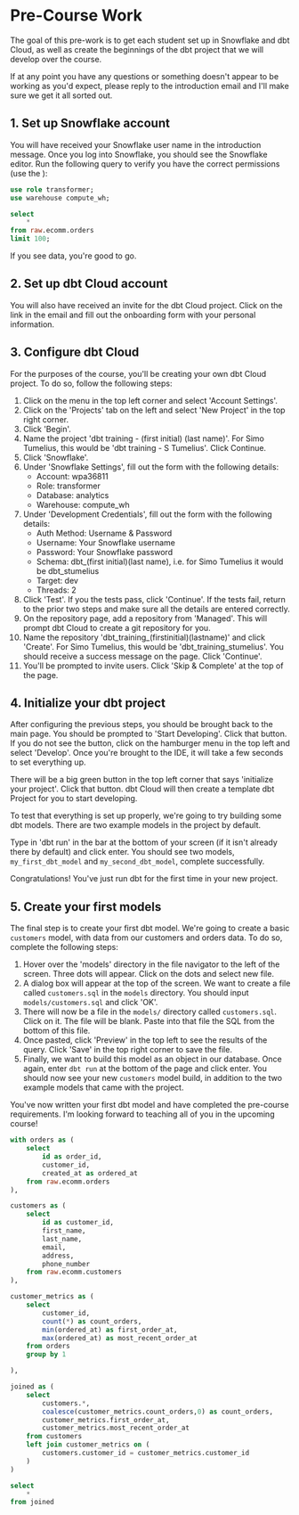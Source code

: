 # Pre-Course Work

The goal of this pre-work is to get each student set up in Snowflake and dbt Cloud, as well as create the beginnings of the dbt project that we will develop over the course.

If at any point you have any questions or something doesn't appear to be working as you'd expect, please reply to the introduction email and I'll make sure we get it all sorted out.

## 1. Set up Snowflake account

You will have received your Snowflake user name in the introduction message. Once you log into Snowflake, you should see the Snowflake editor. Run the following query to verify you have the correct permissions (use the ):

```sql
use role transformer;
use warehouse compute_wh;

select
    *
from raw.ecomm.orders
limit 100;
```

If you see data, you're good to go.

## 2. Set up dbt Cloud account

You will also have received an invite for the dbt Cloud project. Click on the link in the email and fill out the onboarding form with your personal information.

## 3. Configure dbt Cloud

For the purposes of the course, you'll be creating your own dbt Cloud project. To do so, follow the following steps:

1. Click on the menu in the top left corner and select 'Account Settings'.
2. Click on the 'Projects' tab on the left and select 'New Project' in the top right corner.
3. Click 'Begin'.
4. Name the project 'dbt training - (first initial) (last name)'. For Simo Tumelius, this would be 'dbt training - S Tumelius'. Click Continue.
5. Click 'Snowflake'.
6. Under 'Snowflake Settings', fill out the form with the following details:
    - Account: wpa36811
    - Role: transformer
    - Database: analytics
    - Warehouse: compute_wh
7. Under 'Development Credentials', fill out the form with the following details:
    - Auth Method: Username & Password
    - Username: Your Snowflake username
    - Password: Your Snowflake password
    - Schema: dbt_(first initial)(last name), i.e. for Simo Tumelius it would be dbt_stumelius
    - Target: dev
    - Threads: 2
8. Click 'Test'. If you the tests pass, click 'Continue'. If the tests fail, return to the prior two steps and make sure all the details are entered correctly.
9. On the repository page, add a repository from 'Managed'. This will prompt dbt Cloud to create a git repository for you.
10. Name the repository 'dbt_training_(firstinitial)(lastname)' and click 'Create'. For Simo Tumelius, this would be 'dbt_training_stumelius'. You should receive a success message on the page. Click 'Continue'.
11. You'll be prompted to invite users. Click 'Skip & Complete' at the top of the page.

## 4. Initialize your dbt project

After configuring the previous steps, you should be brought back to the main page. You should be prompted to 'Start Developing'. Click that button. If you do not see the button, click on the hamburger menu in the top left and select 'Develop'. Once you're brought to the IDE, it will take a few seconds to set everything up.

There will be a big green button in the top left corner that says 'initialize your project'. Click that button. dbt Cloud will then create a template dbt Project for you to start developing.

To test that everything is set up properly, we're going to try building some dbt models. There are two example models in the project by default.

Type in 'dbt run' in the bar at the bottom of your screen (if it isn't already there by default) and click enter. You should see two models, `my_first_dbt_model` and `my_second_dbt_model`, complete successfully.

Congratulations! You've just run dbt for the first time in your new project.

## 5. Create your first models

The final step is to create your first dbt model. We're going to create a basic `customers` model, with data from our customers and orders data. To do so, complete the following steps:

1. Hover over the 'models' directory in the file navigator to the left of the screen. Three dots will appear. Click on the dots and select new file.
2. A dialog box will appear at the top of the screen. We want to create a file called `customers.sql` in the `models` directory. You should input `models/customers.sql` and click 'OK'.
3. There will now be a file in the `models/` directory called `customers.sql`. Click on it. The file will be blank. Paste into that file the SQL from the bottom of this file.
4. Once pasted, click 'Preview' in the top left to see the results of the query. Click 'Save' in the top right corner to save the file.
5. Finally, we want to build this model as an object in our database. Once again, enter `dbt run` at the bottom of the page and click enter. You should now see your new `customers` model build, in addition to the two example models that came with the project.

You've now written your first dbt model and have completed the pre-course requirements. I'm looking forward to teaching all of you in the upcoming course!

```sql
with orders as (
    select
        id as order_id,
        customer_id,
        created_at as ordered_at
    from raw.ecomm.orders
), 

customers as (
    select
        id as customer_id,
        first_name,
        last_name,
        email,
        address,
        phone_number
    from raw.ecomm.customers
),

customer_metrics as (
    select
        customer_id,
        count(*) as count_orders,
        min(ordered_at) as first_order_at,
        max(ordered_at) as most_recent_order_at
    from orders
    group by 1

),

joined as (
    select
        customers.*,
        coalesce(customer_metrics.count_orders,0) as count_orders,
        customer_metrics.first_order_at,
        customer_metrics.most_recent_order_at
    from customers
    left join customer_metrics on (
        customers.customer_id = customer_metrics.customer_id
    )
)

select
    *
from joined
```

